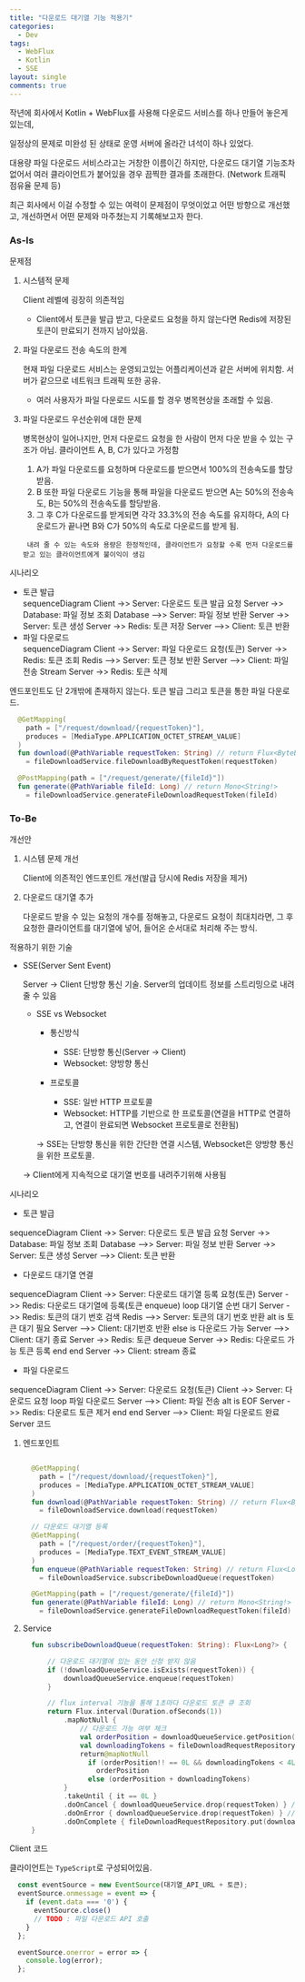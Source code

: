 ```yaml
---
title: "다운로드 대기열 기능 적용기"
categories:
  - Dev
tags:
  - WebFlux
  - Kotlin
  - SSE
layout: single
comments: true
---
```


작년에 회사에서 Kotlin + WebFlux를 사용해 다운로드 서비스를 하나 만들어 놓은게 있는데, 

일정상의 문제로 미완성 된 상태로 운영 서버에 올라간 녀석이 하나 있었다.

대용량 파일 다운로드 서비스라고는 거창한 이름이긴 하지만, 다운로드 대기열 기능조차 없어서 여러 클라이언트가 붙어있을 경우 끔찍한 결과를 초래한다. (Network 트래픽 점유율 문제 등)

최근 회사에서 이걸 수정할 수 있는 여력이 문제점이 무엇이었고 어떤 방향으로 개선했고, 개선하면서 어떤 문제와 마주쳤는지 기록해보고자 한다.


### As-Is

문제점

1. 시스템적 문제

    Client 레벨에 굉장히 의존적임
      * Client에서 토큰을 발급 받고, 다운로드 요청을 하지 않는다면 Redis에 저장된 토큰이 만료되기 전까지 남아있음.
2. 파일 다운로드 전송 속도의 한계
    
    현재 파일 다운로드 서비스는 운영되고있는 어플리케이션과 같은 서버에 위치함. 
    서버가 같으므로 네트워크 트래픽 또한 공유. 
    * 여러 사용자가 파일 다운로드 시도를 할 경우 병목현상을 초래할 수 있음.
    
    
3. 파일 다운로드 우선순위에 대한 문제

    병목현상이 일어나지만, 먼저 다운로드 요청을 한 사람이 먼저 다운 받을 수 있는 구조가 아님. 클라이언트 A, B, C가 있다고 가정함
      1. A가 파일 다운로드를 요청하며 다운로드를 받으면서 100%의 전송속도를 할당 받음.
      2. B 또한 파일 다운로드 기능을 통해 파일을 다운로드 받으면 A는 50%의 전송속도, B는 50%의 전송속도를 할당받음.
      3. 그 후 C가 다운로드를 받게되면 각각 33.3%의 전송 속도를 유지하다, A의 다운로드가 끝나면 B와 C가 50%의 속도로 다운로드를 받게 됨.
      
        내려 줄 수 있는 속도와 용량은 한정적인데, 클라이언트가 요청할 수록 먼저 다운로드를 받고 있는 클라이언트에게 불이익이 생김

시나리오

* 토큰 발급
  <div class="mermaid"> 
    sequenceDiagram
      Client ->> Server: 다운로드 토큰 발급 요청
      Server ->> Database: 파일 정보 조회
      Database -->> Server: 파일 정보 반환
      Server ->> Server: 토큰 생성
      Server ->> Redis: 토큰 저장
      Server -->> Client: 토큰 반환
  </div>
* 파일 다운로드
  <div class="mermaid"> 
    sequenceDiagram
      Client ->> Server: 파일 다운로드 요청(토큰)
      Server ->> Redis: 토큰 조회
      Redis -->> Server: 토큰 정보 반환
      Server -->> Client: 파일 전송 Stream
      Server ->> Redis: 토큰 삭제
  </div>



엔드포인트도 단 2개밖에 존재하지 않는다. 토큰 발급 그리고 토큰을 통한 파일 다운로드.

```kotlin
  @GetMapping(
    path = ["/request/download/{requestToken}"], 
    produces = [MediaType.APPLICATION_OCTET_STREAM_VALUE]
  )
  fun download(@PathVariable requestToken: String) // return Flux<ByteBuffer!>
    = fileDownloadService.fileDownloadByRequestToken(requestToken)

  @PostMapping(path = ["/request/generate/{fileId}"])
  fun generate(@PathVariable fileId: Long) // return Mono<String!>
    = fileDownloadService.generateFileDownloadRequestToken(fileId)
```

### To-Be

개선안
  1. 시스템 문제 개선
    
      Client에 의존적인 엔드포인트 개선(발급 당시에 Redis 저장을 제거)
  2. 다운로드 대기열 추가

      다운로드 받을 수 있는 요청의 개수를 정해놓고, 다운로드 요청이 최대치라면, 그 후 요청한 클라이언트를 대기열에 넣어, 들어온 순서대로 처리해 주는 방식.

적용하기 위한 기술
  * SSE(Server Sent Event)
    
    Server -> Client 단방향 통신 기술. Server의 업데이트 정보를 스트리밍으로 내려줄 수 있음

    * SSE vs Websocket

      * 통신방식
        * SSE: 단방향 통신(Server -> Client)
        * Websocket: 양방향 통신

      * 프로토콜
        * SSE: 일반 HTTP 프로토콜
        * Websocket: HTTP를 기반으로 한 프로토콜(연결을 HTTP로 연결하고, 연결이 완료되면 Websocket 프로토콜로 전환됨)

      -> SSE는 단방향 통신을 위한 간단한 연결 시스템, Websocket은 양방향 통신을 위한 프로토콜.

    -> Client에게 지속적으로 대기열 번호를 내려주기위해 사용됨


  시나리오

  * 토큰 발급 
  <div class="mermaid"> 
    sequenceDiagram
      Client ->> Server: 다운로드 토큰 발급 요청
      Server ->> Database: 파일 정보 조회
      Database -->> Server: 파일 정보 반환
      Server ->> Server: 토큰 생성
      Server -->> Client: 토큰 반환
  </div>

  * 다운로드 대기열 연결
  <div class="mermaid"> 
  sequenceDiagram
    Client ->> Server: 다운로드 대기열 등록 요청(토큰)
    Server ->> Redis: 다운로드 대기열에 등록(토큰 enqueue)
    loop 대기열 순번 대기
      Server ->> Redis: 토큰의 대기 번호 검색
      Redis -->> Server: 토큰의 대기 번호 반환
      alt is 토큰 대기 필요
        Server -->> Client: 대기번호 반환
      else is 다운로드 가능
        Server -->> Client: 대기 종료
        Server ->> Redis: 토큰 dequeue
        Server ->> Redis: 다운로드 가능 토큰 등록
      end
    end 
    Server ->> Client: stream 종료
  </div>

  * 파일 다운로드
  <div class="mermaid"> 
    sequenceDiagram
      Client ->> Server: 다운로드 요청(토큰)
      Client ->> Server: 다운로드 요청
      loop 파일 다운로드
        Server -->> Client: 파일 전송
        alt is EOF
          Server ->> Redis: 다운로드 토큰 제거
        end
      end
      Server -->> Client: 파일 다운로드 완료
  </div>
Server 코드

1. 엔드포인트
    ```kotlin

      @GetMapping(
        path = ["/request/download/{requestToken}"], 
        produces = [MediaType.APPLICATION_OCTET_STREAM_VALUE]
      )
      fun download(@PathVariable requestToken: String) // return Flux<ByteBuffer!>
        = fileDownloadService.download(requestToken)

      // 다운로드 대기열 등록
      @GetMapping(
        path = ["/request/order/{requestToken}"], 
        produces = [MediaType.TEXT_EVENT_STREAM_VALUE]
      )
      fun enqueue(@PathVariable requestToken: String) // return Flux<Long!>
        = fileDownloadService.subscribeDownloadQueue(requestToken)

      @GetMapping(path = ["/request/generate/{fileId}"])
      fun generate(@PathVariable fileId: Long) // return Mono<String!>
        = fileDownloadService.generateFileDownloadRequestToken(fileId)
    ```

2. Service
    ```kotlin
      fun subscribeDownloadQueue(requestToken: String): Flux<Long?> {

          // 다운로드 대기열에 있는 동안 신청 받지 않음
          if (!downloadQueueService.isExists(requestToken)) {
              downloadQueueService.enqueue(requestToken)
          }

          // flux interval 기능을 통해 1초마다 다운로드 토큰 큐 조회
          return Flux.interval(Duration.ofSeconds(1))
              .mapNotNull {
                  // 다운로드 가능 여부 체크
                  val orderPosition = downloadQueueService.getPosition(requestToken)
                  val downloadingTokens = fileDownloadRequestRepository.getSize()
                  return@mapNotNull 
                    if (orderPosition!! == 0L && downloadingTokens < 4L) 
                      orderPosition 
                    else (orderPosition + downloadingTokens)
              }
              .takeUntil { it == 0L }
              .doOnCancel { downloadQueueService.drop(requestToken) } // 연결 취소시 대기열에서 제거
              .doOnError { downloadQueueService.drop(requestToken) } // 연결 에러시 대기열에서 제거
              .doOnComplete { fileDownloadRequestRepository.put(downloadQueueService.dequeue()) }
      }
    ```
  
Client 코드

클라이언트는 `TypeScript`로 구성되어있음.
  ```typescript
    const eventSource = new EventSource(대기열_API_URL + 토큰);
    eventSource.onmessage = event => {
      if (event.data === '0') {
        eventSource.close()
        // TODO : 파일 다운로드 API 호출
      }
    };

    eventSource.onerror = error => {
      console.log(error);
    };
  ```